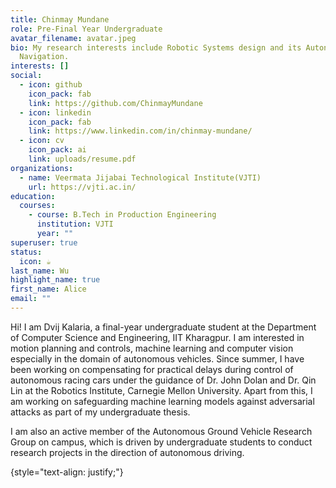 ```yaml
---
title: Chinmay Mundane
role: Pre-Final Year Undergraduate
avatar_filename: avatar.jpeg
bio: My research interests include Robotic Systems design and its Autonomous
  Navigation.
interests: []
social:
  - icon: github
    icon_pack: fab
    link: https://github.com/ChinmayMundane
  - icon: linkedin
    icon_pack: fab
    link: https://www.linkedin.com/in/chinmay-mundane/
  - icon: cv
    icon_pack: ai
    link: uploads/resume.pdf
organizations:
  - name: Veermata Jijabai Technological Institute(VJTI)
    url: https://vjti.ac.in/
education:
  courses:
    - course: B.Tech in Production Engineering
      institution: VJTI
      year: ""
superuser: true
status:
  icon: ☕️
last_name: Wu
highlight_name: true
first_name: Alice
email: ""
---
```



<!--StartFragment-->

Hi! I am Dvij Kalaria, a final-year undergraduate student at the Department of Computer Science and Engineering, IIT Kharagpur. I am interested in motion planning and controls, machine learning and computer vision especially in the domain of autonomous vehicles. Since summer, I have been working on compensating for practical delays during control of autonomous racing cars under the guidance of Dr. John Dolan and Dr. Qin Lin at the Robotics Institute, Carnegie Mellon University. Apart from this, I am working on safeguarding machine learning models against adversarial attacks as part of my undergraduate thesis.

I am also an active member of the Autonomous Ground Vehicle Research Group on campus, which is driven by undergraduate students to conduct research projects in the direction of autonomous driving.

<!--EndFragment-->
{style="text-align: justify;"}